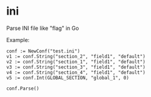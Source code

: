 ini
===

Parse INI file like "flag" in Go


Example:

```
conf := NewConf("test.ini")
v1 := conf.String("section_2", "field1", "default")
v2 := conf.String("section_1", "field1", "default")
v3 := conf.String("section_3", "field1", "default")
v4 := conf.String("section_4", "field1", "default")
v5 := conf.Int(GLOBAL_SECTION, "global_1", 0)

conf.Parse()

```
